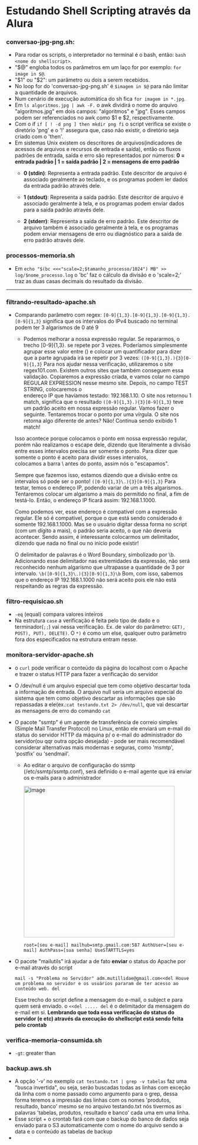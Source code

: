 # Estudando Shell Scripting através da Alura

### conversao-jpg-png.sh:
- Para rodar os scripts, o interpretador no terminal é o bash, então: ``bash <nome do shellscript>``.
- "$@" engloba todos os parâmetros em um laço for por exemplo: ``for image in $@``.
- "$1" ou "$2": um parâmetro ou dois a serem recebidos.
- No loop for do 'conversao-jpg-png.sh' é ``$imagem in $@`` para não limitar a quantidade de arquivos.
- Num cenário de execução automática do sh fica ``for imagem in *.jpg``.
- Em ``ls algoritmos.jpg | awk -F.`` o awk dividirá o nome do arquivo "algoritmos.jpg" em dois campos: "algoritmos" e "jpg". Esses campos podem ser referenciados no awk como $1 e $2, respectivamente.
- Com o if ``if [ ! -d png ] then mkdir png fi`` o script verifica se existe o diretório 'png' e o '!' assegura que, caso não existir, o diretório seja criado com o 'then'.
- Em sistemas Unix existem os descritores de arquivos(indicadores de acessos de arquivos e recursos de entrada e saída), então os fluxos padrões de entrada, saída e erro são representados por números:
  **0 = entrada padrão | 1 = saída padrão | 2 = mensagens de erro padrão**
   - **0 (stdin)**: Representa a entrada padrão. Este descritor de arquivo é associado geralmente ao teclado, e os programas podem ler dados da entrada padrão através dele.

   - **1 (stdout)**: Representa a saída padrão. Este descritor de arquivo é associado geralmente à tela, e os programas podem enviar dados para a saída padrão através dele.

   - **2 (stderr)**: Representa a saída de erro padrão. Este descritor de arquivo também é associado geralmente à tela, e os programas podem enviar mensagens de erro ou diagnóstico para a saída de erro padrão através dele.

### processos-memoria.sh
- Em `` echo "$(bc <<<"scale=2;$tamanho_processo/1024") MB" >> log/$nome_processo.log `` o 'bc' faz o cálculo da divisão e o 'scale=2;' traz as duas casas decimais do resultado da divisão. 

----------------------------

### filtrando-resultado-apache.sh
-  Comparando parâmetro com regex: ``[0-9]{1,3}.[0-9]{1,3}.[0-9]{1,3}.[0-9]{1,3}`` significa que os intervalos do IPv4 buscado no terminal podem ter 3 algarismos de 0 até 9
   - Podemos melhorar a nossa expressão regular. Se repararmos, o trecho [0-9]{1,3}. se repete por 3 vezes. Poderíamos simplesmente agrupar esse valor entre () e colocar um quantificador para dizer que a parte agrupada irá se repetir por 3 vezes:
    ``([0-9]{1,3}.){3}[0-9]{1,3}`` 
    Para nos ajudar nessa verificação, utilizaremos o site regex101.com. Existem outros sites que também conseguem essa validação. Copiaremos a expressão criada, e vamos colar no campo REGULAR EXPRESSION nesse mesmo site. Depois, no campo TEST STRING, colocaremos o   
    endereço IP que havíamos testado: 192.168.1.10.
    O site nos retornou 1 match, significa que o resultado ``([0-9]{1,3}.){3}[0-9]{1,3}`` teve um padrão aceito em nossa expressão regular. Vamos fazer o seguinte. Tentaremos trocar o ponto por uma vírgula. O site nos retorna algo diferente de antes? Não! Continua 
    sendo    exibido 1 match!
   
   Isso acontece porque colocamos o ponto em nossa expressão regular, porém não realizamos o escape dele, dizendo que literalmente a divisão entre esses intervalos precisa ser somente o ponto. Para dizer que somente o ponto é aceito para dividir esses intervalos,      
   colocamos a barra \ antes do ponto, assim nós o "escapamos".
   
   Sempre que fazemos isso, estamos dizendo que a divisão entre os intervalos só pode ser o ponto! ``([0-9]{1,3}\.){3}[0-9]{1,3}``
   Para testar, temos o endereço IP, podendo variar de um a três algarismos. Tentaremos colocar um algarismo a mais do permitido no final, a fim de testá-lo. Então, o endereço IP ficará assim: 192.168.1.1000.
   
   Como podemos ver, esse endereço é compatível com a expressão regular. Ele só é compatível, porque o que está sendo considerado é somente 192.168.1.1000. Mas se o usuário digitar dessa forma no script (com um dígito a mais), o padrão seria aceito, o que não deveria      acontecer. Sendo assim, é interessante colocarmos um delimitador, dizendo que nada no final ou no início pode existir!
   
   O delimitador de palavras é o Word Boundary, simbolizado por \b. Adicionando esse delimitador nas extremidades da expressão, não será reconhecido nenhum algarismo que ultrapasse a quantidade de 3 por intervalo. ``\b([0-9]{1,3}\.){3}[0-9]{1,3}\b``
   Bom, com isso, sabemos que o endereço IP 192.168.1.1000 não será aceito pois ele não está respeitando as regras da expressão.

### filtro-requisicao.sh
- ``-eq`` (equal) compara valores inteiros
- Na estrutura ``case`` a verificação é feita pelo tipo de dado e o terminador(``;;``) vai nessa verificação. Ex. de valor do parâmetro: ``GET), POST), PUT), DELETE)``. O ``*)`` é como um else, qualquer outro parâmetro fora dos especificados na estrutura entram nesse.

### monitora-servidor-apache.sh
- o ``curl`` pode verificar o conteúdo da página do localhost com o Apache e trazer o status HTTP para fazer a verificação do servidor
- O /dev/null é um arquivo especial que tem como objetivo descartar toda a informação de entrada. O arquivo null seria um arquivo especial do sistema que tem como objetivo descartar as informações que são repassadas a ele(ex.:``cat testando.txt 2> /dev/null``, que vai    descartar as mensagens de erro do comando ``cat``
- O pacote "ssmtp" é um agente de transferência de correio simples (Simple Mail Transfer Protocol) no Linux, então ele enviará um e-mail do status do servidor HTTP da máquina p/ o e-mail do administrador do servidor(ou qqr outra opção desejada) - pode ser mais recomendável considerar alternativas mais modernas e seguras, como 'msmtp', 'postfix' ou 'sendmail'.
  - Ao editar o arquivo de configuração do ssmtp (/etc/ssmtp/ssmtp.conf), será definido o e-mail agente que irá enviar os e-mails para o administrador
    
    <img width="409" alt="image" src="https://github.com/CarolinaSFreitas/shellscript-studies/assets/99994934/2c2a52c1-b6ce-422f-a6ef-9f005be2102c">

    ``
    root=[seu e-mail]
    mailhub=smtp.gmail.com:587
    AuthUser=[seu e-mail]
    AuthPass=[sua senha]
    UseSTARTTLS=yes
    ``
    
- O pacote "mailutils" irá ajudar a de fato **enviar** o status do Apache por e-mail através do script
  
  ``mail -s "Problema no Servidor" adm.mutillidae@gmail.com<<del
    Houve um problema no servidor e os usuários pararam de ter acesso ao conteúdo web.
    del
  ``
  
  Esse trecho do script define a mensagem do e-mail, o subject e para quem será enviado. o ``<<del ..... del`` é o delimitador da mensagem do e-mail em si.
  **Lembrando que toda essa verificação do status do servidor (e etc) através da execução do shellscript está sendo feita pelo crontab**

### verifica-memoria-consumida.sh
- ``-gt``: greater than

### backup.aws.sh
- A opção '-v' no exemplo ``cat testando.txt | grep -v tabelas`` faz uma "busca invertida", ou seja, serão buscadas todas as linhas com exceção da linha com o nome passado como argumento para o grep, dessa forma teremos a impressão das linhas com os nomes 'produtos, resultado, banco' mesmo se no arquivo testando.txt nós tivermos as palavras 'tabelas, produtos, resultado e banco' cada uma em uma linha.
- Esse script + o crontab fará com que o backup do banco de dados seja enviado para o S3 automaticamente com o  nome do arquivo sendo a data e o conteúdo as tabelas de backup
- 
